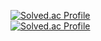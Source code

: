 
[![Solved.ac Profile](http://mazassumnida.wtf/api/v2/generate_badge?boj=gnswldms2)](https://solved.ac/gnswldms2)  
[![Solved.ac Profile](http://mazassumnida.wtf/api/mini/generate_badge?boj=gnswldms2)](https://solved.ac/gnswldms2)
<!--
**Balloon208/Balloon208** is a ✨ _special_ ✨ repository because its `README.md` (this file) appears on your GitHub profile.

Here are some ideas to get you started:

- 🔭 I’m currently working on ...
- 🌱 I’m currently learning ...
- 👯 I’m looking to collaborate on ...
- 🤔 I’m looking for help with ...
- 💬 Ask me about ...
- 📫 How to reach me: ...
- 😄 Pronouns: ...
- ⚡ Fun fact: ...
-->
